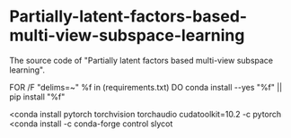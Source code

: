 # Partially-latent-factors-based-multi-view-subspace-learning

The source code of "Partially latent factors based multi-view subspace learning".

FOR /F "delims=~" %f in (requirements.txt) DO conda install --yes "%f" || pip install "%f"

  <conda install pytorch torchvision torchaudio cudatoolkit=10.2 -c pytorch
  <conda install -c conda-forge control slycot
